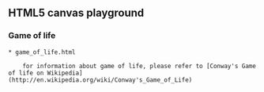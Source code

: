 ## HTML5 canvas playground ##

### Game of life ###

    * game_of_life.html
    
        for information about game of life, please refer to [Conway's Game of life on Wikipedia](http://en.wikipedia.org/wiki/Conway's_Game_of_Life)